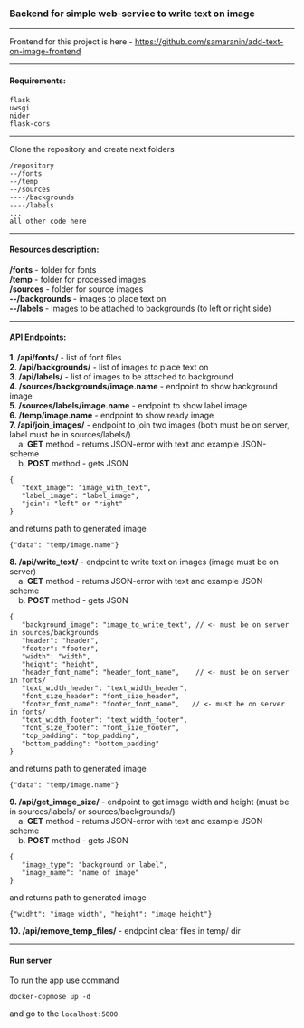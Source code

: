 ### Backend for simple web-service to write text on image     

---
Frontend for this project is here - https://github.com/samaranin/add-text-on-image-frontend   

_________________________________________________
#### Requirements:   

```
flask   
uwsgi   
nider   
flask-cors   
``` 
_________________________________________________
Clone the repository and create next folders   

```
/repository   
--/fonts   
--/temp   
--/sources   
----/backgrounds   
----/labels   
...   
all other code here   
```

_________________________________________
#### Resources description:   
__/fonts__ - folder for fonts   
__/temp__ - folder for processed images   
__/sources__ - folder for source images   
__--/backgrounds__ - images to place text on   
__--/labels__ - images to be attached to backgrounds (to left or right side)   

_________________________________________
#### API Endpoints:   
__1. /api/fonts/__ - list of font files   
__2. /api/backgrounds/__ - list of images to place text on   
__3. /api/labels/__ - list of images to be attached to background   
__4. /sources/backgrounds/image.name__ - endpoint to show background image   
__5. /sources/labels/image.name__ - endpoint to show label image   
__6. /temp/image.name__ - endpoint to show ready image   
__7. /api/join_images/__ - endpoint to join two images (both must be on server, label must be in sources/labels/)      
&nbsp;&nbsp;&nbsp;&nbsp;a. __GET__ method - returns JSON-error with text and example JSON-scheme   
&nbsp;&nbsp;&nbsp;&nbsp;b. __POST__ method - gets JSON   
   ```
   {
      "text_image": "image_with_text", 
      "label_image": "label_image", 
      "join": "left" or "right"
   }   
   ```
   and returns path to generated image   
   ```
   {"data": "temp/image.name"}
   ```   
__8. /api/write_text/__ - endpoint to write text on images (image must be on server)        
&nbsp;&nbsp;&nbsp;&nbsp;a. __GET__ method - returns JSON-error with text and example JSON-scheme      
&nbsp;&nbsp;&nbsp;&nbsp;b. __POST__ method - gets JSON   
   ```
   {
      "background_image": "image_to_write_text", // <- must be on server in sources/backgrounds   
      "header": "header",    
      "footer": "footer",   
      "width": "width",    
      "height": "height",    
      "header_font_name": "header_font_name",    // <- must be on server in fonts/
      "text_width_header": "text_width_header",  
      "font_size_header": "font_size_header",    
      "footer_font_name": "footer_font_name",   // <- must be on server in fonts/
      "text_width_footer": "text_width_footer",   
      "font_size_footer": "font_size_footer",   
      "top_padding": "top_padding",   
      "bottom_padding": "bottom_padding"   
   }   
   ```
   and returns path to generated image   
   ```
   {"data": "temp/image.name"}
   ```   
__9. /api/get_image_size/__ - endpoint to get image width and height (must be in sources/labels/ or sources/backgrounds/)      
&nbsp;&nbsp;&nbsp;&nbsp;a. __GET__ method - returns JSON-error with text and example JSON-scheme   
&nbsp;&nbsp;&nbsp;&nbsp;b. __POST__ method - gets JSON   
   ```
   {
      "image_type": "background or label", 
      "image_name": "name of image"
   }   
   ```
   and returns path to generated image   
   ```
   {"widht": "image width", "height": "image height"}
   ```   
__10. /api/remove_temp_files/__ - endpoint clear files in temp/ dir   
____________________________________________
#### Run server   

To run the app use command  

```
docker-copmose up -d
```

and go to the ``localhost:5000``